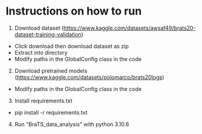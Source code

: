 # Instructions on how to run
1. Download dataset (https://www.kaggle.com/datasets/awsaf49/brats20-dataset-training-validation)
- Click download then download dataset as zip
- Extract into directory
- Modify paths in the GlobalConfig class in the code
2. Download pretrained models (https://www.kaggle.com/datasets/polomarco/brats20logs)
- Modify paths in the GlobalConfig class in the code
3. Install requirements.txt
- pip install -r requirements.txt
4. Run "BraTS_data_analysis" with python 3.10.6